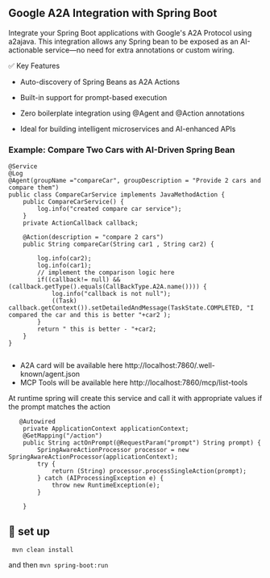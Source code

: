 ##  Google A2A Integration with Spring Boot
Integrate your Spring Boot applications with Google's A2A Protocol using a2ajava. This integration allows any Spring bean to be exposed as an AI-actionable service—no need for extra annotations or custom wiring. 

✅ Key Features
- Auto-discovery of Spring Beans as A2A Actions

- Built-in support for prompt-based execution

- Zero boilerplate integration using @Agent and @Action annotations

- Ideal for building intelligent microservices and AI-enhanced APIs

### Example: Compare Two Cars with AI-Driven Spring Bean

```
@Service
@Log
@Agent(groupName ="compareCar", groupDescription = "Provide 2 cars and compare them")
public class CompareCarService implements JavaMethodAction {
    public CompareCarService() {
        log.info("created compare car service");
    }
    private ActionCallback callback;

    @Action(description = "compare 2 cars")
    public String compareCar(String car1 , String car2) {

        log.info(car2);
        log.info(car1);
        // implement the comparison logic here
        if((callback!= null) && (callback.getType().equals(CallBackType.A2A.name()))) {
            log.info("callback is not null");
            ((Task) callback.getContext()).setDetailedAndMessage(TaskState.COMPLETED, "I compared the car and this is better "+car2 );
        }
        return " this is better - "+car2;
    }
}


```

-  A2A card will be available here http://localhost:7860/.well-known/agent.json
-  MCP Tools will be available here http://localhost:7860/mcp/list-tools


At runtime spring will create this service and call it with appropriate values if the prompt matches the action

```
   @Autowired
    private ApplicationContext applicationContext;
    @GetMapping("/action")
    public String actOnPrompt(@RequestParam("prompt") String prompt) {
        SpringAwareActionProcessor processor = new SpringAwareActionProcessor(applicationContext);
        try {
            return (String) processor.processSingleAction(prompt);
        } catch (AIProcessingException e) {
            throw new RuntimeException(e);
        }

    }
```


## 📝 set up
``` mvn clean install```

and then
```mvn spring-boot:run```
